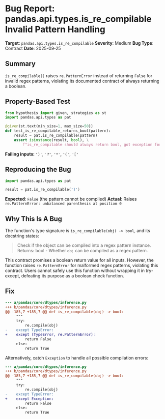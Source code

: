 # Bug Report: pandas.api.types.is_re_compilable Invalid Pattern Handling

**Target**: `pandas.api.types.is_re_compilable`
**Severity**: Medium
**Bug Type**: Contract
**Date**: 2025-09-25

## Summary

`is_re_compilable()` raises `re.PatternError` instead of returning `False` for invalid regex patterns, violating its documented contract of always returning a boolean.

## Property-Based Test

```python
from hypothesis import given, strategies as st
import pandas.api.types as pat

@given(st.text(min_size=1, max_size=50))
def test_is_re_compilable_returns_bool(pattern):
    result = pat.is_re_compilable(pattern)
    assert isinstance(result, bool), \
        f"is_re_compilable should always return bool, got exception for {repr(pattern)}"
```

**Failing inputs**: `')'`, `'?'`, `'*'`, `'('`, `'['`

## Reproducing the Bug

```python
import pandas.api.types as pat

result = pat.is_re_compilable(')')
```

**Expected**: `False` (the pattern cannot be compiled)
**Actual**: Raises `re.PatternError: unbalanced parenthesis at position 0`

## Why This Is A Bug

The function's type signature is `is_re_compilable(obj) -> bool`, and its docstring states:

> Check if the object can be compiled into a regex pattern instance.
> Returns: bool - Whether `obj` can be compiled as a regex pattern.

This contract promises a boolean return value for all inputs. However, the function raises `re.PatternError` for malformed regex patterns, violating this contract. Users cannot safely use this function without wrapping it in try-except, defeating its purpose as a boolean check function.

## Fix

```diff
--- a/pandas/core/dtypes/inference.py
+++ b/pandas/core/dtypes/inference.py
@@ -185,7 +185,7 @@ def is_re_compilable(obj) -> bool:
     """
     try:
         re.compile(obj)
-    except TypeError:
+    except (TypeError, re.PatternError):
         return False
     else:
         return True
```

Alternatively, catch `Exception` to handle all possible compilation errors:

```diff
--- a/pandas/core/dtypes/inference.py
+++ b/pandas/core/dtypes/inference.py
@@ -185,7 +185,7 @@ def is_re_compilable(obj) -> bool:
     """
     try:
         re.compile(obj)
-    except TypeError:
+    except Exception:
         return False
     else:
         return True
```